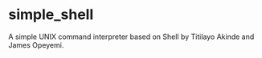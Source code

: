 # simple_shell
A simple UNIX command interpreter based on Shell by
Titilayo Akinde and James Opeyemi.

